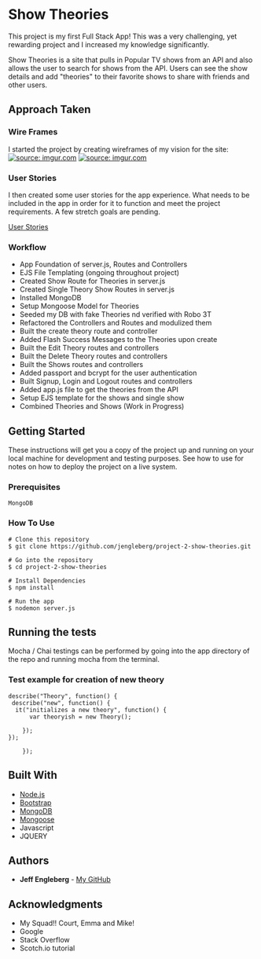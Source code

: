 # Show Theories

This project is my first Full Stack App!  This was a very challenging, yet rewarding project and I increased my knowledge significantly.

Show Theories is a site that pulls in Popular TV shows from an API and also allows the user to search for shows from the API.  Users can see the show details and add "theories" to their favorite shows to share with friends and other users.  

## Approach Taken

### Wire Frames

I started the project by creating wireframes of my vision for the site:
<a href="https://imgur.com/4ZcwHGx"><img src="https://i.imgur.com/4ZcwHGx.png" title="source: imgur.com" /></a>
<a href="https://imgur.com/rJ5BwKP"><img src="https://i.imgur.com/rJ5BwKP.png" title="source: imgur.com" /></a>

### User Stories

I then created some user stories for the app experience.  What needs to be included in the app in order for it to function and meet the project requirements.  A few stretch goals are pending.

[User Stories](https://trello.com/b/BFp5ozy8/project-2-show-theories)

### Workflow

- App Foundation of server.js, Routes and Controllers
- EJS File Templating (ongoing throughout project)
- Created Show Route for Theories in server.js
- Created Single Theory Show Routes in server.js
- Installed MongoDB
- Setup Mongoose Model for Theories
- Seeded my DB with fake Theories nd verified with Robo 3T
- Refactored the Controllers and Routes and modulized them
- Built the create theory route and controller
- Added Flash Success Messages to the Theories upon create
- Built the Edit Theory routes and controllers
- Built the Delete Theory routes and controllers
- Built the Shows routes and controllers
- Added passport and bcrypt for the user authentication
- Built Signup, Login and Logout routes and controllers
- Added app.js file to get the theories from the API
- Setup EJS template for the shows and single show
- Combined Theories and Shows (Work in Progress)

## Getting Started

These instructions will get you a copy of the project up and running on your local machine for development and testing purposes. See how to use for notes on how to deploy the project on a live system.

### Prerequisites

```
MongoDB
```

### How To Use

```
# Clone this repository
$ git clone https://github.com/jengleberg/project-2-show-theories.git

# Go into the repository
$ cd project-2-show-theories

# Install Dependencies
$ npm install

# Run the app
$ nodemon server.js
```

## Running the tests

Mocha / Chai testings can be performed by going into the app directory of the repo and running mocha from the terminal.

### Test example for creation of new theory

```
describe("Theory", function() {
 describe("new", function() {
  it("initializes a new theory", function() {
      var theoryish = new Theory();

    });
});
       
    });
```

## Built With

* [Node.js](https://nodejs.org/en/)
* [Bootstrap](http://getbootstrap.com/) 
* [MongoDB](https://www.mongodb.com/)
* [Mongoose](https://www.npmjs.com/package/mongoose)
* Javascript
* JQUERY

 

## Authors

* **Jeff Engleberg** - [My GitHub](https://github.com/jengleberg)


## Acknowledgments

* My Squad!!  Court, Emma and Mike!
* Google
* Stack Overflow
* Scotch.io tutorial
